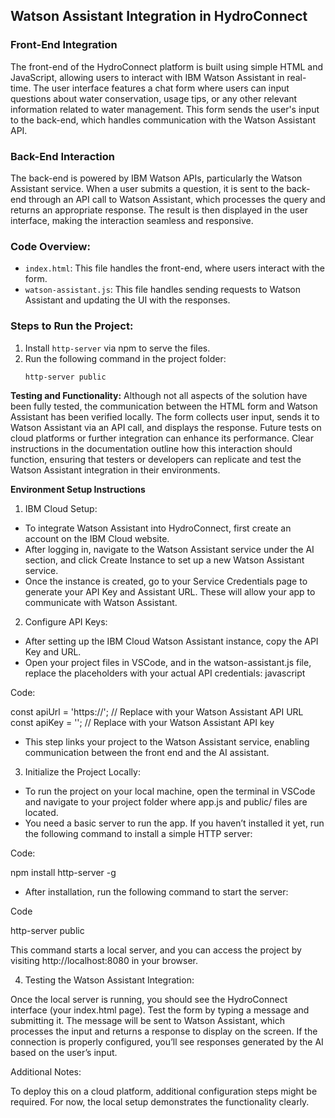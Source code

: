 ## Watson Assistant Integration in HydroConnect

### Front-End Integration
The front-end of the HydroConnect platform is built using simple HTML and JavaScript, allowing users to interact with IBM Watson Assistant in real-time. The user interface features a chat form where users can input questions about water conservation, usage tips, or any other relevant information related to water management. This form sends the user's input to the back-end, which handles communication with the Watson Assistant API.

### Back-End Interaction
The back-end is powered by IBM Watson APIs, particularly the Watson Assistant service. When a user submits a question, it is sent to the back-end through an API call to Watson Assistant, which processes the query and returns an appropriate response. The result is then displayed in the user interface, making the interaction seamless and responsive.

### Code Overview:
- `index.html`: This file handles the front-end, where users interact with the form.
- `watson-assistant.js`: This file handles sending requests to Watson Assistant and updating the UI with the responses.

### Steps to Run the Project:
1. Install `http-server` via npm to serve the files.
2. Run the following command in the project folder:
   ```bash
   http-server public


**Testing and Functionality:**
Although not all aspects of the solution have been fully tested, the communication between the HTML form and Watson Assistant has been verified locally. The form collects user input, sends it to Watson Assistant via an API call, and displays the response. Future tests on cloud platforms or further integration can enhance its performance. Clear instructions in the documentation outline how this interaction should function, ensuring that testers or developers can replicate and test the Watson Assistant integration in their environments.

**Environment Setup Instructions**
1. IBM Cloud Setup:

- To integrate Watson Assistant into HydroConnect, first create an account on the IBM Cloud website.
- After logging in, navigate to the Watson Assistant service under the AI section, and click Create Instance to set up a new Watson Assistant service.
- Once the instance is created, go to your Service Credentials page to generate your API Key and Assistant URL. These will allow your app to communicate with Watson Assistant.

2. Configure API Keys:

- After setting up the IBM Cloud Watson Assistant instance, copy the API Key and URL.
- Open your project files in VSCode, and in the watson-assistant.js file, replace the placeholders with your actual API credentials:
javascript

 Code: 

const apiUrl = 'https://<your-assistant-api-url>'; // Replace with your Watson Assistant API URL
const apiKey = '<your-api-key>'; // Replace with your Watson Assistant API key


- This step links your project to the Watson Assistant service, enabling communication between the front end and the AI assistant.

3. Initialize the Project Locally:

- To run the project on your local machine, open the terminal in VSCode and navigate to your project folder where app.js and public/ files are located.
- You need a basic server to run the app. If you haven’t installed it yet, run the following command to install a simple HTTP server:

Code:

npm install http-server -g

- After installation, run the following command to start the server:

Code

http-server public

This command starts a local server, and you can access the project by visiting http://localhost:8080 in your browser.

4. Testing the Watson Assistant Integration:

Once the local server is running, you should see the HydroConnect interface (your index.html page). Test the form by typing a message and submitting it.
The message will be sent to Watson Assistant, which processes the input and returns a response to display on the screen.
If the connection is properly configured, you’ll see responses generated by the AI based on the user’s input.

Additional Notes:

To deploy this on a cloud platform, additional configuration steps might be required. For now, the local setup demonstrates the functionality clearly.
